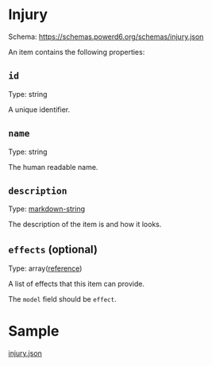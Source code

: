 # Injury

Schema: https://schemas.powerd6.org/schemas/injury.json

An item contains the following properties:

## `id`

Type: string

A unique identifier.

## `name`

Type: string

The human readable name.

## `description`

Type: [markdown-string](markdown-string.md)

The description of the item is and how it looks.

## `effects` (optional)

Type: array([reference](reference.md))

A list of effects that this item can provide.

The `model` field should be `effect`.

# Sample

[injury.json](examples/injury.json ':include :type=code')